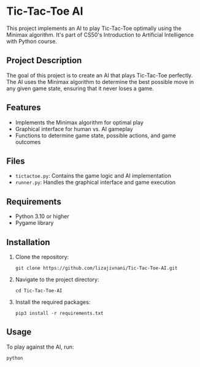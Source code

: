 <h1>Tic-Tac-Toe AI</h1>

<p>This project implements an AI to play Tic-Tac-Toe optimally using the Minimax algorithm. It's part of CS50's Introduction to Artificial Intelligence with Python course.</p>

<h2>Project Description</h2>

<p>The goal of this project is to create an AI that plays Tic-Tac-Toe perfectly. The AI uses the Minimax algorithm to determine the best possible move in any given game state, ensuring that it never loses a game.</p>

<h2>Features</h2>

<ul>
  <li>Implements the Minimax algorithm for optimal play</li>
  <li>Graphical interface for human vs. AI gameplay</li>
  <li>Functions to determine game state, possible actions, and game outcomes</li>
</ul>

<h2>Files</h2>

<ul>
  <li><code>tictactoe.py</code>: Contains the game logic and AI implementation</li>
  <li><code>runner.py</code>: Handles the graphical interface and game execution</li>
</ul>

<h2>Requirements</h2>

<ul>
  <li>Python 3.10  or higher</li>
  <li>Pygame library</li>
</ul>

<h2>Installation</h2>

<ol>
  <li>Clone the repository:
    <pre><code>git clone https://github.com/lizajivnani/Tic-Tac-Toe-AI.git</code></pre>
  </li>
  <li>Navigate to the project directory:
    <pre><code>cd Tic-Tac-Toe-AI</code></pre>
  </li>
  <li>Install the required packages:
    <pre><code>pip3 install -r requirements.txt</code></pre>
  </li>
</ol>

<h2>Usage</h2>

<p>To play against the AI, run:</p>

<pre><code>python
